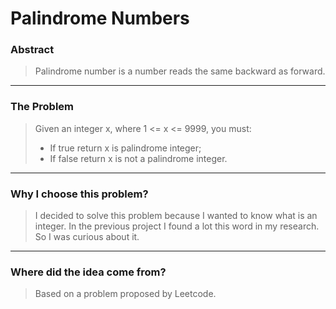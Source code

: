 # Palindrome Numbers

### Abstract

> Palindrome number is a number reads the same backward as forward.

---

### The Problem

> Given an integer x, where 1 <= x <= 9999, you must:
>
> * If true return x is palindrome integer;
> * If false return x is not a palindrome integer.

---

### Why I choose this problem?

> I decided to solve this problem because I wanted to know what is an integer. In the previous project I found a lot 
> this word in my research. So I was curious about it.

---

### Where did the idea come from?

> Based on a problem proposed by Leetcode.
